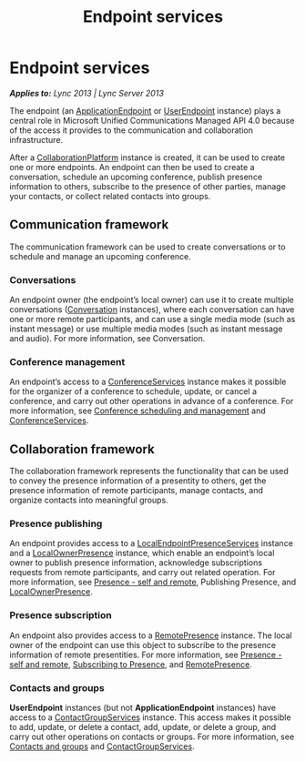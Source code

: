 ﻿---
title: Endpoint services
TOCTitle: Endpoint services
ms:assetid: ede76548-3ff1-4c12-a4ca-08f62399be7c
ms:mtpsurl: https://msdn.microsoft.com/en-us/library/Dn465953(v=office.15)
ms:contentKeyID: 57102444
ms.date: 07/25/2014
mtps_version: v=office.15
---

# Endpoint services


_**Applies to:** Lync 2013 | Lync Server 2013_

The endpoint (an [ApplicationEndpoint](https://msdn.microsoft.com/en-us/library/hh384825\(v=office.15\)) or [UserEndpoint](https://msdn.microsoft.com/en-us/library/hh348819\(v=office.15\)) instance) plays a central role in Microsoft Unified Communications Managed API 4.0 because of the access it provides to the communication and collaboration infrastructure.

After a [CollaborationPlatform](https://msdn.microsoft.com/en-us/library/hh385176\(v=office.15\)) instance is created, it can be used to create one or more endpoints. An endpoint can then be used to create a conversation, schedule an upcoming conference, publish presence information to others, subscribe to the presence of other parties, manage your contacts, or collect related contacts into groups.

## Communication framework

The communication framework can be used to create conversations or to schedule and manage an upcoming conference.

### Conversations

An endpoint owner (the endpoint’s local owner) can use it to create multiple conversations ([Conversation](https://msdn.microsoft.com/en-us/library/hh349224\(v=office.15\)) instances), where each conversation can have one or more remote participants, and can use a single media mode (such as instant message) or use multiple media modes (such as instant message and audio). For more information, see Conversation.

### Conference management

An endpoint’s access to a [ConferenceServices](https://msdn.microsoft.com/en-us/library/hh348907\(v=office.15\)) instance makes it possible for the organizer of a conference to schedule, update, or cancel a conference, and carry out other operations in advance of a conference. For more information, see [Conference scheduling and management](conference-scheduling-and-management.md) and [ConferenceServices](https://msdn.microsoft.com/en-us/library/dd279792\(v=office.15\)).

## Collaboration framework

The collaboration framework represents the functionality that can be used to convey the presence information of a presentity to others, get the presence information of remote participants, manage contacts, and organize contacts into meaningful groups.

### Presence publishing

An endpoint provides access to a [LocalEndpointPresenceServices](https://msdn.microsoft.com/en-us/library/hh350157\(v=office.15\)) instance and a [LocalOwnerPresence](https://msdn.microsoft.com/en-us/library/hh382370\(v=office.15\)) instance, which enable an endpoint’s local owner to publish presence information, acknowledge subscriptions requests from remote participants, and carry out related operation. For more information, see [Presence - self and remote](presence-self-and-remote.md), Publishing Presence, and [LocalOwnerPresence](https://msdn.microsoft.com/en-us/library/dd279776\(v=office.15\)).

### Presence subscription

An endpoint also provides access to a [RemotePresence](https://msdn.microsoft.com/en-us/library/hh349758\(v=office.15\)) instance. The local owner of the endpoint can use this object to subscribe to the presence information of remote presentities. For more information, see [Presence - self and remote](presence-self-and-remote.md), [Subscribing to Presence](https://msdn.microsoft.com/en-us/library/dd280151\(v=office.15\)), and [RemotePresence](https://msdn.microsoft.com/en-us/library/dd280143\(v=office.15\)).

### Contacts and groups

**UserEndpoint** instances (but not **ApplicationEndpoint** instances) have access to a [ContactGroupServices](https://msdn.microsoft.com/en-us/library/hh381099\(v=office.15\)) instance. This access makes it possible to add, update, or delete a contact, add, update, or delete a group, and carry out other operations on contacts or groups. For more information, see [Contacts and groups](contacts-and-groups.md) and [ContactGroupServices](contactgroupservices.md).

